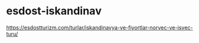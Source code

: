 # esdost-iskandinav
https://esdostturizm.com/turlar/iskandinavya-ve-fiyortlar-norvec-ve-isvec-turu/
